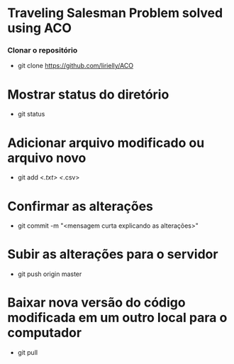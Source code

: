 # Traveling Salesman Problem solved using ACO

### Clonar o repositório
+ git clone <https://github.com/lirielly/ACO>

# Mostrar status do diretório
+ git status

# Adicionar arquivo modificado ou arquivo novo
+ git add <arquivo> <*.txt> <*.csv>

# Confirmar as alterações
+ git commit -m "<mensagem curta explicando as alterações>"

# Subir as alterações para o servidor
+ git push origin master

# Baixar nova versão do código modificada em um outro local para o computador
+ git pull
